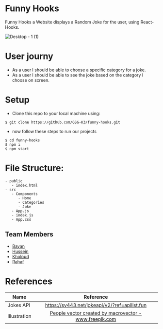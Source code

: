 # Funny Hooks
Funny Hooks a Website displays a Random Joke for the user, using React-Hooks.

![Desktop - 1 (1)](https://user-images.githubusercontent.com/54964739/83644118-97a61c00-a5b9-11ea-9d2d-4925b70525df.png)
# User journy
- As a user I should be able to choose a specific category for a joke.
- As a user I should be able to see the joke based on the category I choose on screen.

# Setup
- Clone this repo to your local machine using:
```shell
$ git clone https://github.com/GSG-K3/funny-hooks.git
```
- now follow these steps to run our projects
```shell
$ cd funny-hooks
$ npm i
$ npm start
```

# File Structure:</h3>
```
- public
   - index.html
- src
   - Components
      - Home
      - Categories
      - Joke
   - App.js
   - index.js
   - App.css
```
## Team Members
 - [Bayan](https://github.com/bayan-404)
 - [Hussein](https://github.com/Hussein-shahatet97)
 - [Kholoud](https://github.com/kholoudfann)
 - [Rahaf](https://github.com/rahaf-96)

# References

| Name  | Reference     |
| ------------- |:-------------:|
| Jokes API        | https://sv443.net/jokeapi/v2/?ref=apilist.fun|
| Illustration        |<a href='https://www.freepik.com/free-photos-vectors/people'>People vector created by macrovector - www.freepik.com</a>|



